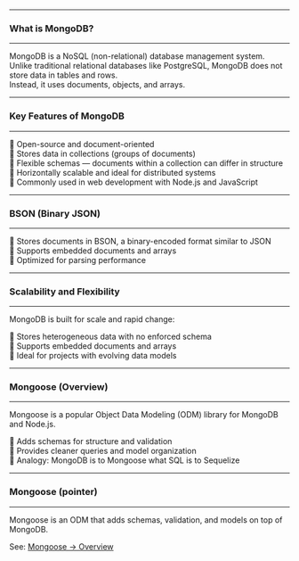 <br>

---
### What is MongoDB?
---

<span class="emphasis">MongoDB</span> is a <span class="emphasis">NoSQL</span> (non-relational) database management system.  
Unlike traditional relational databases like <span class="emphasis">PostgreSQL</span>, MongoDB does not store data in tables and rows.  
Instead, it uses <span class="emphasis">documents</span>, <span class="emphasis">objects</span>, and <span class="emphasis">arrays</span>.

---
### Key Features of MongoDB
---

<div class="fullWidthBullet">

🔹 <span class="emphasis">Open-source</span> and document-oriented  
🔹 Stores data in <span class="emphasis">collections</span> (groups of documents)  
🔹 Flexible <span class="emphasis">schemas</span> — documents within a collection can differ in structure  
🔹 <span class="emphasis">Horizontally scalable</span> and ideal for distributed systems  
🔹 Commonly used in <span class="emphasis">web development</span> with Node.js and JavaScript  

</div>

---
### BSON (Binary JSON)
---

<div class="fullWidthBullet">

🔹 Stores documents in <span class="emphasis">BSON</span>, a binary-encoded format similar to JSON  
🔹 Supports <span class="emphasis">embedded documents</span> and <span class="emphasis">arrays</span>  
🔹 Optimized for <span class="emphasis">parsing performance</span>  

</div>

---
### Scalability and Flexibility
---

MongoDB is built for scale and rapid change:

<div class="fullWidthBullet">

🔹 Stores <span class="emphasis">heterogeneous data</span> with no enforced schema  
🔹 Supports <span class="emphasis">embedded documents</span> and <span class="emphasis">arrays</span>  
🔹 Ideal for projects with <span class="emphasis">evolving data models</span>  

</div>

---
### Mongoose (Overview)
---

<span class="emphasis">Mongoose</span> is a popular <span class="emphasis">Object Data Modeling (ODM)</span> library for MongoDB and Node.js.

<div class="fullWidthBullet">

🔹 Adds <span class="emphasis">schemas</span> for structure and validation  
🔹 Provides cleaner <span class="emphasis">queries</span> and model organization  
🔹 Analogy: MongoDB is to Mongoose what SQL is to <span class="emphasis">Sequelize</span>  

</div>

---
### Mongoose (pointer)
---

Mongoose is an ODM that adds schemas, validation, and models on top of MongoDB.

<div>  
See: <a href="/databases/mongodb/basics/mongoose/overview"><span class="emphasis">Mongoose → Overview</span></a>
</div>